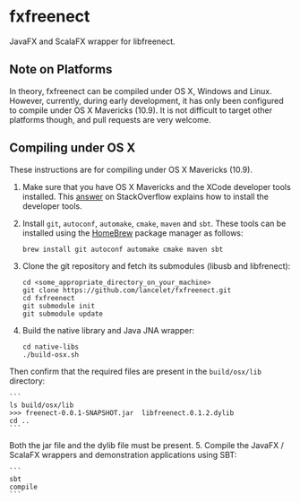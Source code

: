 fxfreenect
==========

JavaFX and ScalaFX wrapper for libfreenect.

Note on Platforms
-----------------

In theory, fxfreenect can be compiled under OS X, Windows and Linux.  However,
currently, during early development, it has only been configured to compile
under OS X Mavericks (10.9).  It is not difficult to target other platforms
though, and pull requests are very welcome.

Compiling under OS X
--------------------

These instructions are for compiling under OS X Mavericks (10.9).

1. Make sure that you have OS X Mavericks and the XCode developer tools
installed.  This [answer](http://stackoverflow.com/a/18216866) on 
StackOverflow explains how to install the developer tools.
2. Install `git`, `autoconf`, `automake`, `cmake`, `maven` and `sbt`.  These
tools can be installed using the [HomeBrew](http://brew.sh) package manager
as follows:

    ```
    brew install git autoconf automake cmake maven sbt
    ```
3. Clone the git repository and fetch its submodules (libusb and 
libfrenect):

    ```
    cd <some_appropriate_directory_on_your_machine>
    git clone https://github.com/lancelet/fxfreenect.git
    cd fxfreenect
    git submodule init
    git submodule update
    ```
4. Build the native library and Java JNA wrapper:

    ```
    cd native-libs
    ./build-osx.sh
    ```
Then confirm that the required files are present in the `build/osx/lib` 
directory:

    ```
    ls build/osx/lib
    >>> freenect-0.0.1-SNAPSHOT.jar  libfreenect.0.1.2.dylib
    cd ..
    ```
Both the jar file and the dylib file must be present.
5. Compile the JavaFX / ScalaFX wrappers and demonstration applications using
SBT:

    ```
    sbt
    compile
    ```
